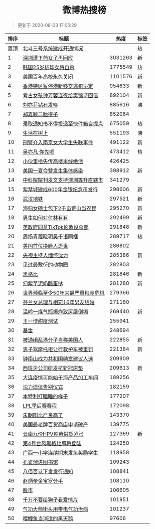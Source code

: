 <h1 align="center">微博热搜榜</h1>

> 更新于 2020-08-03 17:05:29

| 排序 | 标题                                                                                                                                                                                                                             | 热度    | 标签 |
| ---- | -------------------------------------------------------------------------------------------------------------------------------------------------------------------------------------------------------------------------------- | ------- | ---- |
| 置顶 | [北斗三号系统建成开通情况](https://s.weibo.com/weibo?q=%23%E5%8C%97%E6%96%97%E4%B8%89%E5%8F%B7%E7%B3%BB%E7%BB%9F%E5%BB%BA%E6%88%90%E5%BC%80%E9%80%9A%E6%83%85%E5%86%B5%23&Refer=new_time)                                        |         | 热   |
| 1    | [深圳遭下药女子再回应](https://s.weibo.com/weibo?q=%23%E6%B7%B1%E5%9C%B3%E9%81%AD%E4%B8%8B%E8%8D%AF%E5%A5%B3%E5%AD%90%E5%86%8D%E5%9B%9E%E5%BA%94%23&Refer=top)                                                                   | 3031263 | 新   |
| 2    | [韩国25岁排球女将自杀](https://s.weibo.com/weibo?q=%23%E9%9F%A9%E5%9B%BD25%E5%B2%81%E6%8E%92%E7%90%83%E5%A5%B3%E5%B0%86%E8%87%AA%E6%9D%80%23&Refer=top)                                                                          | 1775549 | 热   |
| 3    | [美国百年高校永久关闭](https://s.weibo.com/weibo?q=%23%E7%BE%8E%E5%9B%BD%E7%99%BE%E5%B9%B4%E9%AB%98%E6%A0%A1%E6%B0%B8%E4%B9%85%E5%85%B3%E9%97%AD%23&Refer=top)                                                                   | 1101576 | 新   |
| 4    | [香港特区暂停港新移交逃犯协定](https://s.weibo.com/weibo?q=%E9%A6%99%E6%B8%AF%E7%89%B9%E5%8C%BA%E6%9A%82%E5%81%9C%E6%B8%AF%E6%96%B0%E7%A7%BB%E4%BA%A4%E9%80%83%E7%8A%AF%E5%8D%8F%E5%AE%9A&Refer=top)                             | 954633  | 新   |
| 5    | [考古女孩钟芳蓉连夜给樊锦诗回信](https://s.weibo.com/weibo?q=%23%E8%80%83%E5%8F%A4%E5%A5%B3%E5%AD%A9%E9%92%9F%E8%8A%B3%E8%93%89%E8%BF%9E%E5%A4%9C%E7%BB%99%E6%A8%8A%E9%94%A6%E8%AF%97%E5%9B%9E%E4%BF%A1%23&Refer=top)            | 892104  | 新   |
| 6    | [刘亦菲钻石发箍](https://s.weibo.com/weibo?q=%23%E5%88%98%E4%BA%A6%E8%8F%B2%E9%92%BB%E7%9F%B3%E5%8F%91%E7%AE%8D%23&Refer=top)                                                                                                    | 885616  | 沸   |
| 7    | [郑嘉颖二胎得子](https://s.weibo.com/weibo?q=%23%E9%83%91%E5%98%89%E9%A2%96%E4%BA%8C%E8%83%8E%E5%BE%97%E5%AD%90%23&Refer=top)                                                                                                    | 852064  |      |
| 8    | [录取通知书不得投递至快件箱自提点](https://s.weibo.com/weibo?q=%23%E5%BD%95%E5%8F%96%E9%80%9A%E7%9F%A5%E4%B9%A6%E4%B8%8D%E5%BE%97%E6%8A%95%E9%80%92%E8%87%B3%E5%BF%AB%E4%BB%B6%E7%AE%B1%E8%87%AA%E6%8F%90%E7%82%B9%23&Refer=top) | 675059  | 热   |
| 9    | [生活在树上](https://s.weibo.com/weibo?q=%23%E7%94%9F%E6%B4%BB%E5%9C%A8%E6%A0%91%E4%B8%8A%23&Refer=top)                                                                                                                          | 551193  | 沸   |
| 10   | [刑警介入南京女大学生失联事件](https://s.weibo.com/weibo?q=%E5%88%91%E8%AD%A6%E4%BB%8B%E5%85%A5%E5%8D%97%E4%BA%AC%E5%A5%B3%E5%A4%A7%E5%AD%A6%E7%94%9F%E5%A4%B1%E8%81%94%E4%BA%8B%E4%BB%B6&Refer=top)                             | 491122  | 新   |
| 11   | [吴亦凡 你先吧](https://s.weibo.com/weibo?q=%E5%90%B4%E4%BA%A6%E5%87%A1%20%E4%BD%A0%E5%85%88%E5%90%A7&Refer=top)                                                                                                                 | 473412  | 热   |
| 12   | [小伙重拾失传高楼米线绝活](https://s.weibo.com/weibo?q=%23%E5%B0%8F%E4%BC%99%E9%87%8D%E6%8B%BE%E5%A4%B1%E4%BC%A0%E9%AB%98%E6%A5%BC%E7%B1%B3%E7%BA%BF%E7%BB%9D%E6%B4%BB%23&Refer=top)                                             | 426425  |      |
| 13   | [美国一夏令营发生集体感染](https://s.weibo.com/weibo?q=%23%E7%BE%8E%E5%9B%BD%E4%B8%80%E5%A4%8F%E4%BB%A4%E8%90%A5%E5%8F%91%E7%94%9F%E9%9B%86%E4%BD%93%E6%84%9F%E6%9F%93%23&Refer=top)                                             | 398912  | 新   |
| 14   | [中科院院刊发文支持深圳等升直辖市](https://s.weibo.com/weibo?q=%23%E4%B8%AD%E7%A7%91%E9%99%A2%E9%99%A2%E5%88%8A%E5%8F%91%E6%96%87%E6%94%AF%E6%8C%81%E6%B7%B1%E5%9C%B3%E7%AD%89%E5%8D%87%E7%9B%B4%E8%BE%96%E5%B8%82%23&Refer=top) | 341279  |      |
| 15   | [紫禁城建成600年金银纪念币发行](https://s.weibo.com/weibo?q=%E7%B4%AB%E7%A6%81%E5%9F%8E%E5%BB%BA%E6%88%90600%E5%B9%B4%E9%87%91%E9%93%B6%E7%BA%AA%E5%BF%B5%E5%B8%81%E5%8F%91%E8%A1%8C&Refer=top)                                  | 298606  | 新   |
| 16   | [武汉地铁](https://s.weibo.com/weibo?q=%E6%AD%A6%E6%B1%89%E5%9C%B0%E9%93%81&Refer=top)                                                                                                                                           | 297521  | 新   |
| 17   | [海归女硕士包下2千亩荒山当农民](https://s.weibo.com/weibo?q=%23%E6%B5%B7%E5%BD%92%E5%A5%B3%E7%A1%95%E5%A3%AB%E5%8C%85%E4%B8%8B2%E5%8D%83%E4%BA%A9%E8%8D%92%E5%B1%B1%E5%BD%93%E5%86%9C%E6%B0%91%23&Refer=top)                     | 295270  | 新   |
| 18   | [男生如何对付林有有](https://s.weibo.com/weibo?q=%23%E7%94%B7%E7%94%9F%E5%A6%82%E4%BD%95%E5%AF%B9%E4%BB%98%E6%9E%97%E6%9C%89%E6%9C%89%23&Refer=top)                                                                              | 292499  | 新   |
| 19   | [英政府同意TikTok伦敦设总部](https://s.weibo.com/weibo?q=%23%E8%8B%B1%E6%94%BF%E5%BA%9C%E5%90%8C%E6%84%8FTikTok%E4%BC%A6%E6%95%A6%E8%AE%BE%E6%80%BB%E9%83%A8%23&Refer=top)                                                       | 291848  | 新   |
| 20   | [周扬青程晓玥吴千语同框](https://s.weibo.com/weibo?q=%23%E5%91%A8%E6%89%AC%E9%9D%92%E7%A8%8B%E6%99%93%E7%8E%A5%E5%90%B4%E5%8D%83%E8%AF%AD%E5%90%8C%E6%A1%86%23&Refer=top)                                                        | 289717  | 热   |
| 21   | [美国首位换脸人逝世](https://s.weibo.com/weibo?q=%E7%BE%8E%E5%9B%BD%E9%A6%96%E4%BD%8D%E6%8D%A2%E8%84%B8%E4%BA%BA%E9%80%9D%E4%B8%96&Refer=top)                                                                                    | 286802  |      |
| 22   | [央视主持人缅怀沈力](https://s.weibo.com/weibo?q=%23%E5%A4%AE%E8%A7%86%E4%B8%BB%E6%8C%81%E4%BA%BA%E7%BC%85%E6%80%80%E6%B2%88%E5%8A%9B%23&Refer=top)                                                                              | 285386  | 新   |
| 23   | [见过最敷衍的动物园](https://s.weibo.com/weibo?q=%23%E8%A7%81%E8%BF%87%E6%9C%80%E6%95%B7%E8%A1%8D%E7%9A%84%E5%8A%A8%E7%89%A9%E5%9B%AD%23&Refer=top)                                                                              | 282803  |      |
| 24   | [黑格比](https://s.weibo.com/weibo?q=%E9%BB%91%E6%A0%BC%E6%AF%94&Refer=top)                                                                                                                                                      | 281846  | 新   |
| 25   | [幻紫芋泥奶酪蛋挞](https://s.weibo.com/weibo?q=%23%E5%B9%BB%E7%B4%AB%E8%8A%8B%E6%B3%A5%E5%A5%B6%E9%85%AA%E8%9B%8B%E6%8C%9E%23&Refer=top)                                                                                         | 281280  | 新   |
| 26   | [世界濒临至少50年来最严重粮食危机](https://s.weibo.com/weibo?q=%23%E4%B8%96%E7%95%8C%E6%BF%92%E4%B8%B4%E8%87%B3%E5%B0%9150%E5%B9%B4%E6%9D%A5%E6%9C%80%E4%B8%A5%E9%87%8D%E7%B2%AE%E9%A3%9F%E5%8D%B1%E6%9C%BA%23&Refer=top)        | 279366  |      |
| 27   | [芬兰女总理与相恋16年男友结婚](https://s.weibo.com/weibo?q=%23%E8%8A%AC%E5%85%B0%E5%A5%B3%E6%80%BB%E7%90%86%E4%B8%8E%E7%9B%B8%E6%81%8B16%E5%B9%B4%E7%94%B7%E5%8F%8B%E7%BB%93%E5%A9%9A%23&Refer=top)                              | 271180  |      |
| 28   | [温岭一煤气瓶爆炸致房屋倒塌](https://s.weibo.com/weibo?q=%E6%B8%A9%E5%B2%AD%E4%B8%80%E7%85%A4%E6%B0%94%E7%93%B6%E7%88%86%E7%82%B8%E8%87%B4%E6%88%BF%E5%B1%8B%E5%80%92%E5%A1%8C&Refer=top)                                        | 269440  | 新   |
| 29   | [王一博甜度测试](https://s.weibo.com/weibo?q=%23%E7%8E%8B%E4%B8%80%E5%8D%9A%E7%94%9C%E5%BA%A6%E6%B5%8B%E8%AF%95%23&Refer=top)                                                                                                    | 255941  |      |
| 30   | [基金](https://s.weibo.com/weibo?q=%E5%9F%BA%E9%87%91&Refer=top)                                                                                                                                                                 | 248694  |      |
| 31   | [被通缉乱港分子自称美国人](https://s.weibo.com/weibo?q=%E8%A2%AB%E9%80%9A%E7%BC%89%E4%B9%B1%E6%B8%AF%E5%88%86%E5%AD%90%E8%87%AA%E7%A7%B0%E7%BE%8E%E5%9B%BD%E4%BA%BA&Refer=top)                                                   | 222855  | 新   |
| 32   | [男子驾摩托拒让行救护车被重罚](https://s.weibo.com/weibo?q=%E7%94%B7%E5%AD%90%E9%A9%BE%E6%91%A9%E6%89%98%E6%8B%92%E8%AE%A9%E8%A1%8C%E6%95%91%E6%8A%A4%E8%BD%A6%E8%A2%AB%E9%87%8D%E7%BD%9A&Refer=top)                             | 221384  | 新   |
| 33   | [钟南山成为共和国勋章建议人选](https://s.weibo.com/weibo?q=%23%E9%92%9F%E5%8D%97%E5%B1%B1%E6%88%90%E4%B8%BA%E5%85%B1%E5%92%8C%E5%9B%BD%E5%8B%8B%E7%AB%A0%E5%BB%BA%E8%AE%AE%E4%BA%BA%E9%80%89%23&Refer=top)                       | 209909  |      |
| 34   | [西班牙公司研发抗新冠床垫](https://s.weibo.com/weibo?q=%E8%A5%BF%E7%8F%AD%E7%89%99%E5%85%AC%E5%8F%B8%E7%A0%94%E5%8F%91%E6%8A%97%E6%96%B0%E5%86%A0%E5%BA%8A%E5%9E%AB&Refer=top)                                                   | 209613  | 新   |
| 35   | [大连疫情可能始于海产品加工车间](https://s.weibo.com/weibo?q=%23%E5%A4%A7%E8%BF%9E%E7%96%AB%E6%83%85%E5%8F%AF%E8%83%BD%E5%A7%8B%E4%BA%8E%E6%B5%B7%E4%BA%A7%E5%93%81%E5%8A%A0%E5%B7%A5%E8%BD%A6%E9%97%B4%23&Refer=top)            | 189256  |      |
| 36   | [沈力遗体告别仪式](https://s.weibo.com/weibo?q=%23%E6%B2%88%E5%8A%9B%E9%81%97%E4%BD%93%E5%91%8A%E5%88%AB%E4%BB%AA%E5%BC%8F%23&Refer=top)                                                                                         | 182159  |      |
| 37   | [本特利打瞌睡的样子](https://s.weibo.com/weibo?q=%23%E6%9C%AC%E7%89%B9%E5%88%A9%E6%89%93%E7%9E%8C%E7%9D%A1%E7%9A%84%E6%A0%B7%E5%AD%90%23&Refer=top)                                                                              | 177207  |      |
| 38   | [LPL季后赛赛程](https://s.weibo.com/weibo?q=%23LPL%E5%AD%A3%E5%90%8E%E8%B5%9B%E8%B5%9B%E7%A8%8B%23&Refer=top)                                                                                                                    | 172098  |      |
| 39   | [朱朝阳比严良高了](https://s.weibo.com/weibo?q=%23%E6%9C%B1%E6%9C%9D%E9%98%B3%E6%AF%94%E4%B8%A5%E8%89%AF%E9%AB%98%E4%BA%86%23&Refer=top)                                                                                         | 143370  |      |
| 40   | [美国最老牌百货商店申请破产](https://s.weibo.com/weibo?q=%E7%BE%8E%E5%9B%BD%E6%9C%80%E8%80%81%E7%89%8C%E7%99%BE%E8%B4%A7%E5%95%86%E5%BA%97%E7%94%B3%E8%AF%B7%E7%A0%B4%E4%BA%A7&Refer=top)                                        | 139775  |      |
| 41   | [云南九价HPV疫苗供货紧张](https://s.weibo.com/weibo?q=%E4%BA%91%E5%8D%97%E4%B9%9D%E4%BB%B7HPV%E7%96%AB%E8%8B%97%E4%BE%9B%E8%B4%A7%E7%B4%A7%E5%BC%A0&Refer=top)                                                                   | 127369  | 新   |
| 42   | [第4号台风黑格比即将登陆](https://s.weibo.com/weibo?q=%23%E7%AC%AC4%E5%8F%B7%E5%8F%B0%E9%A3%8E%E9%BB%91%E6%A0%BC%E6%AF%94%E5%8D%B3%E5%B0%86%E7%99%BB%E9%99%86%23&Refer=top)                                                      | 124250  |      |
| 43   | [广西一小学连续期末发鱼奖励学生](https://s.weibo.com/weibo?q=%23%E5%B9%BF%E8%A5%BF%E4%B8%80%E5%B0%8F%E5%AD%A6%E8%BF%9E%E7%BB%AD%E6%9C%9F%E6%9C%AB%E5%8F%91%E9%B1%BC%E5%A5%96%E5%8A%B1%E5%AD%A6%E7%94%9F%23&Refer=top)            | 118958  |      |
| 44   | [孔雀溜进图书馆](https://s.weibo.com/weibo?q=%23%E5%AD%94%E9%9B%80%E6%BA%9C%E8%BF%9B%E5%9B%BE%E4%B9%A6%E9%A6%86%23&Refer=top)                                                                                                    | 109243  |      |
| 45   | [八佰否认下发发行通知](https://s.weibo.com/weibo?q=%E5%85%AB%E4%BD%B0%E5%90%A6%E8%AE%A4%E4%B8%8B%E5%8F%91%E5%8F%91%E8%A1%8C%E9%80%9A%E7%9F%A5&Refer=top)                                                                         | 108841  |      |
| 46   | [赵炳奎金宝罗分手](https://s.weibo.com/weibo?q=%23%E8%B5%B5%E7%82%B3%E5%A5%8E%E9%87%91%E5%AE%9D%E7%BD%97%E5%88%86%E6%89%8B%23&Refer=top)                                                                                         | 108110  |      |
| 47   | [股市](https://s.weibo.com/weibo?q=%E8%82%A1%E5%B8%82&Refer=top)                                                                                                                                                                 | 106605  |      |
| 48   | [千万不要给狗子看爱情片](https://s.weibo.com/weibo?q=%23%E5%8D%83%E4%B8%87%E4%B8%8D%E8%A6%81%E7%BB%99%E7%8B%97%E5%AD%90%E7%9C%8B%E7%88%B1%E6%83%85%E7%89%87%23&Refer=top)                                                        | 101951  |      |
| 49   | [气功大师街头用带电气功治病](https://s.weibo.com/weibo?q=%E6%B0%94%E5%8A%9F%E5%A4%A7%E5%B8%88%E8%A1%97%E5%A4%B4%E7%94%A8%E5%B8%A6%E7%94%B5%E6%B0%94%E5%8A%9F%E6%B2%BB%E7%97%85&Refer=top)                                        | 101237  |      |
| 50   | [喂鲤鱼当消遣的黑天鹅](https://s.weibo.com/weibo?q=%23%E5%96%82%E9%B2%A4%E9%B1%BC%E5%BD%93%E6%B6%88%E9%81%A3%E7%9A%84%E9%BB%91%E5%A4%A9%E9%B9%85%23&Refer=top)                                                                   | 97606   |      |